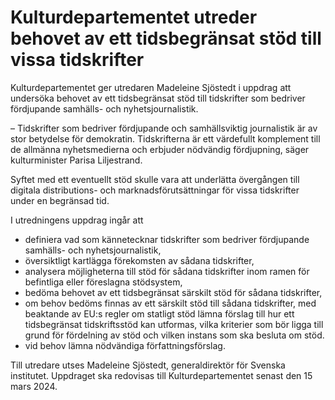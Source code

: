 # Kulturdepartementet utreder behovet av ett tidsbegränsat stöd till vissa tidskrifter

Kulturdepartementet ger utredaren Madeleine Sjöstedt i uppdrag att undersöka behovet av ett tidsbegränsat stöd till tidskrifter som bedriver fördjupande samhälls- och nyhetsjournalistik.

– Tidskrifter som bedriver fördjupande och samhällsviktig journalistik är av stor betydelse för demokratin. Tidskrifterna är ett värdefullt komplement till de allmänna nyhetsmedierna och erbjuder nödvändig fördjupning, säger kulturminister Parisa Liljestrand.

Syftet med ett eventuellt stöd skulle vara att underlätta övergången till digitala distributions- och marknadsförutsättningar för vissa tidskrifter under en begränsad tid.

I utredningens uppdrag ingår att

* definiera vad som kännetecknar tidskrifter som bedriver fördjupande samhälls- och nyhetsjournalistik,
* översiktligt kartlägga förekomsten av sådana tidskrifter,
* analysera möjligheterna till stöd för sådana tidskrifter inom ramen för befintliga eller föreslagna stödsystem,
* bedöma behovet av ett tidsbegränsat särskilt stöd för sådana tidskrifter,
* om behov bedöms finnas av ett särskilt stöd till sådana tidskrifter, med beaktande av EU:s regler om statligt stöd lämna förslag till hur ett tidsbegränsat tidskriftsstöd kan utformas, vilka kriterier som bör ligga till grund för fördelning av stöd och vilken instans som ska besluta om stöd.
* vid behov lämna nödvändiga författningsförslag.

Till utredare utses Madeleine Sjöstedt, generaldirektör för Svenska institutet. Uppdraget ska redovisas till Kulturdepartementet senast den 15 mars 2024.
